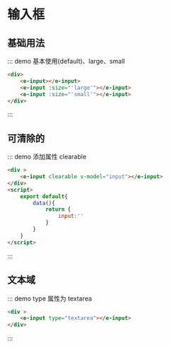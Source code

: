 # 输入框

## 基础用法
::: demo 基本使用(default)、large、small
```html
<div>
    <e-input></e-input>
    <e-input :size="'large'"></e-input>
    <e-input :size="'small'"></e-input>
</div>
```

:::

## 可清除的

::: demo 添加属性 clearable
```html
<div >
    <e-input clearable v-model="input"></e-input>
</div>
<script>
    export default{
        data(){
            return {
                input:''
            }
        }
    }
</script>
```

:::

## 文本域

::: demo type 属性为 textarea
```html
<div >
    <e-input type="textarea"></e-input>
</div>

```

:::
